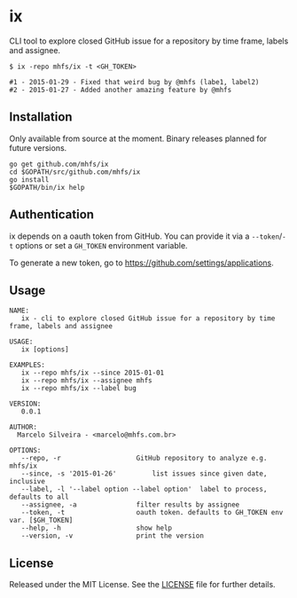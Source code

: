 # ix

CLI tool to explore closed GitHub issue for a repository by time frame, labels and assignee.

```
$ ix -repo mhfs/ix -t <GH_TOKEN>

#1 - 2015-01-29 - Fixed that weird bug by @mhfs (labe1, label2)
#2 - 2015-01-27 - Added another amazing feature by @mhfs
```

## Installation

Only available from source at the moment. Binary releases planned for future versions.

```
go get github.com/mhfs/ix
cd $GOPATH/src/github.com/mhfs/ix
go install
$GOPATH/bin/ix help
```

## Authentication

ix depends on a oauth token from GitHub. You can provide it via a `--token`/`-t` options or set a
`GH_TOKEN` environment variable.

To generate a new token, go to https://github.com/settings/applications.

## Usage

```
NAME:
   ix - cli to explore closed GitHub issue for a repository by time frame, labels and assignee

USAGE:
   ix [options]

EXAMPLES:
   ix --repo mhfs/ix --since 2015-01-01
   ix --repo mhfs/ix --assignee mhfs
   ix --repo mhfs/ix --label bug

VERSION:
   0.0.1

AUTHOR:
  Marcelo Silveira - <marcelo@mhfs.com.br>

OPTIONS:
   --repo, -r 					GitHub repository to analyze e.g. mhfs/ix
   --since, -s '2015-01-26'			list issues since given date, inclusive
   --label, -l '--label option --label option'	label to process, defaults to all
   --assignee, -a 				filter results by assignee
   --token, -t 					oauth token. defaults to GH_TOKEN env var. [$GH_TOKEN]
   --help, -h					show help
   --version, -v				print the version
```

## License

Released under the MIT License. See the [LICENSE][license] file for further details.

[license]: https://github.com/mhfs/ix/blob/master/LICENSE
